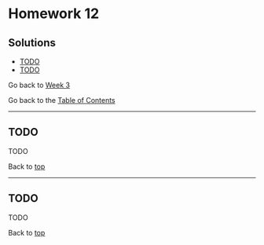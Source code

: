 # Homework 12

## Solutions

- [TODO](#todo)
- [TODO](#todo)

Go back to [Week 3](/Week%203/week-3-homeworks-solutions.md)

Go back to the [Table of Contents](/README.md)

---

## TODO

TODO

Back to [top](#solutions)

---

## TODO

TODO

Back to [top](#solutions)